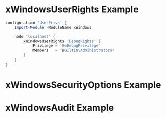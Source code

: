 # xWindowsUserRights Example
```powershell
configuration 'UserPrivs' {
    Import-Module -ModuleName xWindows

    node 'localhost' {
        xWindowsUserRights 'DebugRights' {
            Privilege = 'SeDebugPrivilege'
            Members   = 'Builtin\Administrators'
        }
    }
}
```

# xWindowsSecurityOptions Example

# xWindowsAudit Example